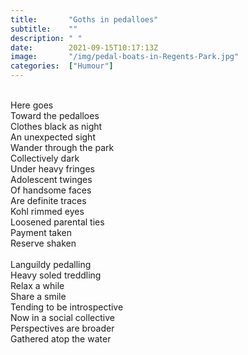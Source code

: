 ```yaml
---
title:       "Goths in pedalloes"
subtitle:    ""
description: " "
date:        2021-09-15T10:17:13Z
image:       "/img/pedal-boats-in-Regents-Park.jpg"
categories:  ["Humour"]
---
```

<br>Here goes
<br>Toward the pedalloes
<br>Clothes black as night
<br>An unexpected sight
<br>Wander through the park
<br>Collectively dark
<br>Under heavy fringes
<br>Adolescent twinges
<br>Of handsome faces
<br>Are definite traces
<br>Kohl rimmed eyes
<br>Loosened parental ties
<br>Payment taken
<br>Reserve shaken
<br>
<br>Languildy pedalling
<br>Heavy soled treddling
<br>Relax a while
<br>Share a smile
<br>Tending to be introspective
<br>Now in a social collective
<br>Perspectives are broader
<br>Gathered atop the water